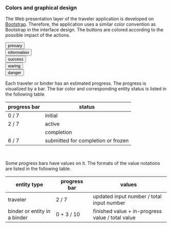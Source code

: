 ### Colors and graphical design

The Web presentation layer of the traveler application is developed on
[Bootstrap](http://getbootstrap.com/). Therefore, the application uses a similar
color convention as Bootstrap in the interface design. The buttons are colored
according to the possible impact of the actions.

<div><button class="btn btn-primary">primary</button></div>
<div><button class="btn btn-info">information</button></div>
<div><button class="btn btn-success">success</button></div>
<div><button class="btn btn-waring">waring</button></div>
<div><button class="btn btn-danger">danger</button></div>

Each traveler or binder has an estimated progress. The progress is visualized by
a bar. The bar color and corresponding entity status is listed in the following
table.

| progress bar                                                                                                                                                                                                              | status                             |
| ------------------------------------------------------------------------------------------------------------------------------------------------------------------------------------------------------------------------- | ---------------------------------- |
| <div class="progress" style="width: 100px;"><div class="bar bar-success" style="width:0%;"></div><div class="bar bar-info" style="width:0%;"></div><div class="progress-value">0 / 7</div></div>                          | initial                            |
| <div class="progress active progress-striped" style="width: 100px;"><div class="bar bar-success" style="width:0%;"></div><div class="bar bar-info" style="width:28%;"></div><div class="progress-value">2 / 7</div></div> | active                             |
| <div class="progress" style="width: 100px;"><div class="bar bar-success" style="width:100%;"></div><div class="bar bar-info" style="width:0%;"></div><div class="progress-value"></div></div>                             | completion                         |
| <div class="progress" style="width: 100px;"><div class="bar bar-success" style="width:0%;"></div><div class="bar bar-info" style="width:85%;"></div><div class="progress-value">6 / 7</div></div>                         | submitted for completion or frozen |

<br/>

Some progress bars have values on it. The formats of the value notations are
listed in the following table.

| entity type                  | progress bar                                                                                                                                                                                                                   | values                                           |
| ---------------------------- | ------------------------------------------------------------------------------------------------------------------------------------------------------------------------------------------------------------------------------ | ------------------------------------------------ |
| traveler                     | <div class="progress active progress-striped" style="width: 100px;"><div class="bar bar-success" style="width:0%;"></div><div class="bar bar-info" style="width:28%;"></div><div class="progress-value">2 / 7</div></div>      | updated input number / total input number        |
| binder or entity in a binder | <div class="progress active progress-striped" style="width: 100px;"><div class="bar bar-success" style="width:0%;"></div><div class="bar bar-info" style="width:25%;"></div><div class="progress-value">0 + 3 / 10</div></div> | finished value + in-progress value / total value |
